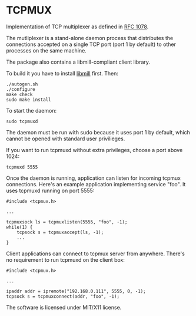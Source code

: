 TCPMUX
======

Implementation of TCP multiplexer as defined in
[RFC 1078](https://tools.ietf.org/html/rfc1078).

The mutliplexer is a stand-alone daemon process that distributes the connections
accepted on a single TCP port (port 1 by default) to other processes on the
same machine.

The package also contains a libmill-compliant client library. 

To build it you have to install [libmill](http://libmill.org) first. Then:

```
./autogen.sh
./configure
make check
sudo make install
```

To start the daemon:

```
sudo tcpmuxd
```

The daemon must be run with sudo because it uses port 1 by default, which
cannot be opened with standard user privilieges.

If you want to run tcpmuxd without extra privileges, choose a port above 1024:

```
tcpmuxd 5555
```

Once the daemon is running, application can listen for incoming tcpmux
connections. Here's an example application implementing service "foo".
It uses tcpmuxd running on port 5555:

```
#include <tcpmux.h>

...

tcpmuxsock ls = tcpmuxlisten(5555, "foo", -1);
while(1) {
    tcpsock s = tcpmuxaccept(ls, -1);
    ...
}
```

Client applications can connect to tcpmux server from anywhere. There's no
requirement to run tcpmuxd on the client box:

```
#include <tcpmux.h>

...

ipaddr addr = ipremote("192.168.0.111", 5555, 0, -1);
tcpsock s = tcpmuxconnect(addr, "foo", -1);
```

The software is licensed under MIT/X11 license.


